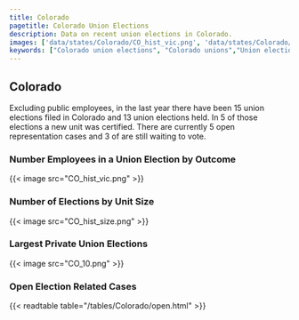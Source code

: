```yaml
---
title: Colorado
pagetitle: Colorado Union Elections
description: Data on recent union elections in Colorado.
images: ['data/states/Colorado/CO_hist_vic.png', 'data/states/Colorado/CO_hist_size.png', 'data/states/Colorado/CO_10.png']
keywords: ["Colorado union elections", "Colorado unions","Union elections"]
---
```

##  Colorado

Excluding public employees, in the last year there have been 15 union elections filed in Colorado and 13 union elections held. In 5 of those elections a new unit was certified. There are currently 5 open representation cases and 3 of are still waiting to vote.

### Number Employees in a Union Election by Outcome
{{< image src="CO_hist_vic.png" >}}

### Number of Elections by Unit Size
{{< image src="CO_hist_size.png" >}}

### Largest Private Union Elections
{{< image src="CO_10.png" >}}

### Open Election Related Cases
{{< readtable table="/tables/Colorado/open.html" >}}

